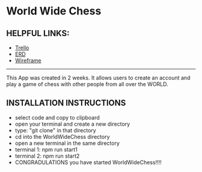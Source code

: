 # World Wide Chess

## HELPFUL LINKS:

- [Trello](https://trello.com/b/nwmuo8sr/world-wide-chess)
- [ERD](https://i.imgur.com/nadok4b.png)
- [Wireframe](https://www.figma.com/file/3p02dmkjp0uaqvcbpuebtl/world-wide-chess-wireframe?node-id=0%3a1)

<hr />

This App was created in 2 weeks. It allows users to create an account and play a game of chess with other people from all over the WORLD.

## INSTALLATION INSTRUCTIONS

- select code and copy to clipboard
- open your terminal and create a new directory
- type: "git clone" in that directory
- cd into the WorldWideChess directory
- open a new terminal in the same directory
- terminal 1: npm run start1
- terminal 2: npm run start2
- CONGRADULATIONS you have started WorldWideChess!!!!

